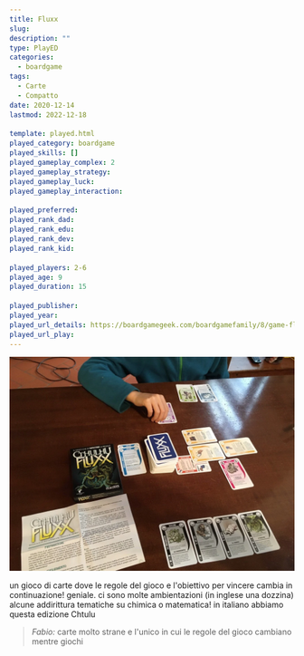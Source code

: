 ```yaml
---
title: Fluxx
slug: 
description: ""
type: PlayED
categories:
  - boardgame
tags:
  - Carte
  - Compatto
date: 2020-12-14
lastmod: 2022-12-18

template: played.html
played_category: boardgame
played_skills: []
played_gameplay_complex: 2
played_gameplay_strategy: 
played_gameplay_luck: 
played_gameplay_interaction: 

played_preferred: 
played_rank_dad: 
played_rank_edu: 
played_rank_dev: 
played_rank_kid: 

played_players: 2-6
played_age: 9
played_duration: 15

played_publisher: 
played_year: 
played_url_details: https://boardgamegeek.com/boardgamefamily/8/game-fluxx
played_url_play: 
---
```


![](img/fluxx.webp)

un gioco di carte dove le regole del gioco e l'obiettivo per vincere cambia in continuazione!
geniale. ci sono molte ambientazioni (in inglese una dozzina) alcune addirittura tematiche su chimica o matematica!
in italiano abbiamo questa edizione Chtulu

> *Fabio:*
> carte molto strane e l'unico in cui le regole del gioco cambiano mentre giochi
